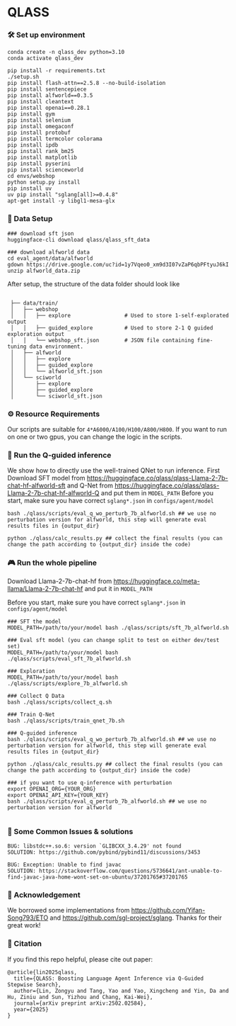 # QLASS
### 🛠️ Set up environment
```
conda create -n qlass_dev python=3.10
conda activate qlass_dev

pip install -r requirements.txt
./setup.sh
pip install flash-attn==2.5.8 --no-build-isolation 
pip install sentencepiece 
pip install alfworld==0.3.5 
pip install cleantext 
pip install openai==0.28.1 
pip install gym 
pip install selenium 
pip install omegaconf 
pip install protobuf
pip install termcolor colorama 
pip install ipdb
pip install rank_bm25          
pip install matplotlib
pip install pyserini 
pip install scienceworld   
cd envs/webshop
python setup.py install
pip install uv
uv pip install "sglang[all]>=0.4.8"
apt-get install -y libgl1-mesa-glx
```

### 📑 Data Setup
```
### download sft json
huggingface-cli download qlass/qlass_sft_data

### download alfworld data
cd eval_agent/data/alfworld
gdown https://drive.google.com/uc?id=1y7Vqeo0_xm9d3I07vZaP6qbPFtyuJ6kI
unzip alfworld_data.zip
```

After setup, the structure of the data folder should look like
```
 
 ├── data/train/
 │   ├── webshop
 │   │   ├── explore                 # Used to store 1-self-explorated output
 │   │   ├── guided_explore          # Used to store 2-1 Q guided exploration output
 │   │   └── webshop_sft.json        # JSON file containing fine-tuning data environment.
 │   ├── alfworld
 │   │   ├── explore
 │   │   ├── guided_explore
 │   │   └── alfworld_sft.json       
 │   └── sciworld
 │       ├── explore
 │       ├── guided_explore
 │       └── sciworld_sft.json       

```
### ⚙️ Resource Requirements
Our scripts are suitable for `4*A6000/A100/H100/A800/H800`. If you want to run on one or two gpus, you can change the logic in the scripts.

### 🚀 Run the Q-guided inference
We show how to directly use the well-trained QNet to run inference.
First Download SFT model from https://huggingface.co/qlass/qlass-Llama-2-7b-chat-hf-alfworld-sft and Q-Net from https://huggingface.co/qlass/qlass-Llama-2-7b-chat-hf-alfworld-Q and put them in `MODEL_PATH`
Before you start, make sure you have correct `sglang*.json` in `configs/agent/model`
```
bash ./qlass/scripts/eval_q_wo_perturb_7b_alfworld.sh ## we use no perturbation version for alfworld, this step will generate eval results files in {output_dir}

python ./qlass/calc_results.py ## collect the final results (you can change the path according to {output_dir} inside the code)
```

### 🎮 Run the whole pipeline
Download Llama-2-7b-chat-hf from https://huggingface.co/meta-llama/Llama-2-7b-chat-hf and put it in `MODEL_PATH`

Before you start, make sure you have correct `sglang*.json` in `configs/agent/model`

```
### SFT the model
MODEL_PATH=/path/to/your/model bash ./qlass/scripts/sft_7b_alfworld.sh

### Eval sft model (you can change split to test on either dev/test set)
MODEL_PATH=/path/to/your/model bash ./qlass/scripts/eval_sft_7b_alfworld.sh

### Exploration
MODEL_PATH=/path/to/your/model bash ./qlass/scripts/explore_7b_alfworld.sh

### Collect Q Data
bash ./qlass/scripts/collect_q.sh

### Train Q-Net
bash ./qlass/scripts/train_qnet_7b.sh

### Q-guided inference
bash ./qlass/scripts/eval_q_wo_perturb_7b_alfworld.sh ## we use no perturbation version for alfworld, this step will generate eval results files in {output_dir}

python ./qlass/calc_results.py ## collect the final results (you can change the path according to {output_dir} inside the code)

### if you want to use q-inference with perturbation
export OPENAI_ORG={YOUR_ORG}
export OPENAI_API_KEY={YOUR_KEY}
bash ./qlass/scripts/eval_q_perturb_7b_alfworld.sh ## we use no perturbation version for alfworld


```

### 🔧 Some Common Issues & solutions
```
BUG: libstdc++.so.6: version `GLIBCXX_3.4.29' not found
SOLUTION: https://github.com/pybind/pybind11/discussions/3453

BUG: Exception: Unable to find javac
SOLUTION: https://stackoverflow.com/questions/5736641/ant-unable-to-find-javac-java-home-wont-set-on-ubuntu/37201765#37201765

```

### 🌹 Acknowledgement
We borrowed some implementations from https://github.com/Yifan-Song793/ETO and https://github.com/sgl-project/sglang. Thanks for their great work!

### 📖 Citation

If you find this repo helpful, please cite out paper:

```
@article{lin2025qlass,
  title={QLASS: Boosting Language Agent Inference via Q-Guided Stepwise Search},
  author={Lin, Zongyu and Tang, Yao and Yao, Xingcheng and Yin, Da and Hu, Ziniu and Sun, Yizhou and Chang, Kai-Wei},
  journal={arXiv preprint arXiv:2502.02584},
  year={2025}
}
```